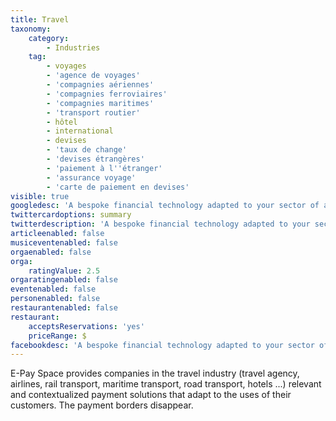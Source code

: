 ```yaml
---
title: Travel
taxonomy:
    category:
        - Industries
    tag:
        - voyages
        - 'agence de voyages'
        - 'compagnies aériennes'
        - 'compagnies ferroviaires'
        - 'compagnies maritimes'
        - 'transport routier'
        - hôtel
        - international
        - devises
        - 'taux de change'
        - 'devises étrangères'
        - 'paiement à l''étranger'
        - 'assurance voyage'
        - 'carte de paiement en devises'
visible: true
googledesc: 'A bespoke financial technology adapted to your sector of activity. We design payment programs to your image.'
twittercardoptions: summary
twitterdescription: 'A bespoke financial technology adapted to your sector of activity. We design payment programs to your image.'
articleenabled: false
musiceventenabled: false
orgaenabled: false
orga:
    ratingValue: 2.5
orgaratingenabled: false
eventenabled: false
personenabled: false
restaurantenabled: false
restaurant:
    acceptsReservations: 'yes'
    priceRange: $
facebookdesc: 'A bespoke financial technology adapted to your sector of activity. We design payment programs to your image.'
---
```


E-Pay Space provides companies in the travel industry (travel agency, airlines, rail transport, maritime transport, road transport, hotels ...) relevant and contextualized payment solutions that adapt to the uses of their customers. The payment borders disappear.